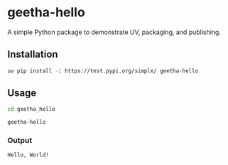 # geetha-hello

A simple Python package to demonstrate UV, packaging, and publishing.

## Installation

```bash
uv pip install -i https://test.pypi.org/simple/ geetha-hello
```

## Usage

```bash
cd geetha_hello
```

```bash
geetha-hello
```

### Output

```bash
Hello, World!
```

